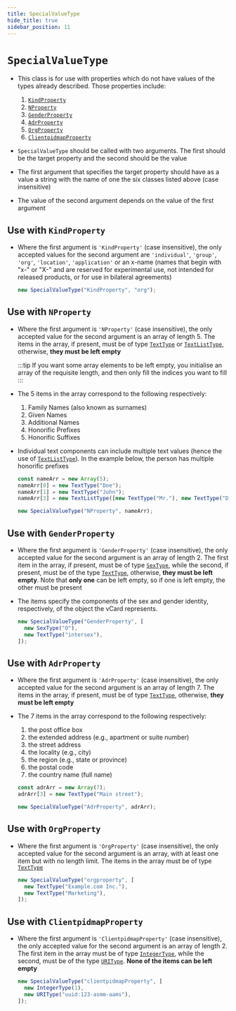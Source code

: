 ```yaml
---
title: SpecialValueType
hide_title: true
sidebar_position: 11
---
```


# `SpecialValueType`

- This class is for use with properties which do not have values of the types
  already described. Those properties include:

  1. [`KindProperty`](/documentation/properties/kindproperty)
  2. [`NProperty`](/documentation/properties/nproperty)
  3. [`GenderProperty`](/documentation/properties/genderproperty)
  4. [`AdrProperty`](/documentation/properties/adrproperty)
  5. [`OrgProperty`](/documentation/properties/orgproperty)
  6. [`ClientpidmapProperty`](/documentation/properties/clientpidmapproperty)

- `SpecialValueType` should be called with two arguments. The first should be
  the target property and the second should be the value

- The first argument that specifies the target property should have as a value
  a string with the name of one the six classes listed above (case insensitive)

- The value of the second argument depends on the value of the first argument

## Use with `KindProperty`

- Where the first argument is `'KindProperty'` (case insensitive), the only
  accepted values for the second argument are `'individual'`, `'group'`,
  `'org'`, `'location'`, `'application'` or an x-name (names that begin with
  "x-" or "X-" and are reserved for experimental use, not intended for released
  products, or for use in bilateral agreements)

  ```js
  new SpecialValueType("KindProperty", "org");
  ```

## Use with `NProperty`

- Where the first argument is `'NProperty'` (case insensitive), the only
  accepted value for the second argument is an array of length 5. The items in
  the array, if present, must be of type [`TextType`](texttype-and-textlisttype)
  or [`TextListType`](texttype-and-textlisttype), otherwise, **they must be left
  empty**

  :::tip
  If you want some array elements to be left empty, you initialise an array of
  the requisite length, and then only fill the indices you want to fill
  :::

- The 5 items in the array correspond to the following respectively:

  1. Family Names (also known as surnames)
  2. Given Names
  3. Additional Names
  4. Honorific Prefixes
  5. Honorific Suffixes

- Individual text components can include multiple text values (hence the use of
  [`TextListType`](texttype-and-textlisttype)). In the example below, the
  person has multiple honorific prefixes

  ```js
  const nameArr = new Array(5);
  nameArr[0] = new TextType("Doe");
  nameArr[1] = new TextType("John");
  nameArr[3] = new TextListType([new TextType("Mr."), new TextType("Dr.")]);

  new SpecialValueType("NProperty", nameArr);
  ```

## Use with `GenderProperty`

- Where the first argument is `'GenderProperty'` (case insensitive), the only
  accepted value for the second argument is an array of length 2. The first item
  in the array, if present, must be of type [`SexType`](sextype), while the
  second, if present, must be of the type
  [`TextType`](texttype-and-textlisttype), otherwise, **they must be left
  empty**. Note that **only one** can be left empty, so if one is left empty, the
  other must be present

- The items specify the components of the sex and gender identity,
  respectively, of the object the vCard represents.

  ```js
  new SpecialValueType("GenderProperty", [
    new SexType("O"),
    new TextType("intersex"),
  ]);
  ```

## Use with `AdrProperty`

- Where the first argument is `'AdrProperty'` (case insensitive), the only
  accepted value for the second argument is an array of length 7. The items in
  the array, if present, must be of type [`TextType`](texttype-and-textlisttype),
  otherwise, **they must be left empty**

- The 7 items in the array correspond to the following respectively:

  1. the post office box
  2. the extended address (e.g., apartment or suite number)
  3. the street address
  4. the locality (e.g., city)
  5. the region (e.g., state or province)
  6. the postal code
  7. the country name (full name)

  ```js
  const adrArr = new Array(7);
  adrArr[3] = new TextType("Main street");

  new SpecialValueType("AdrProperty", adrArr);
  ```

## Use with `OrgProperty`

- Where the first argument is `'OrgProperty'` (case insensitive), the only
  accepted value for the second argument is an array, with at least one item but
  with no length limit. The items in the array must be of type
  [`TextType`](texttype-and-textlisttype)

  ```js
  new SpecialValueType("orgproperty", [
    new TextType("Example.com Inc."),
    new TextType("Marketing"),
  ]);
  ```

## Use with `ClientpidmapProperty`

- Where the first argument is `'ClientpidmapProperty'` (case insensitive), the
  only accepted value for the second argument is an array of length 2. The first
  item in the array must be of type
  [`IntegerType`](integertype-and-integerlisttype), while the second, must be of
  the type [`URIType`](uritype). **None of the items can be left empty**

  ```js
  new SpecialValueType("clientpidmapProperty", [
    new IntegerType(1),
    new URIType("uuid:123-asmm-aams"),
  ]);
  ```

```

```
